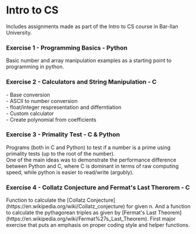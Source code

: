# Intro to CS
Includes assignments made as part of the Intro to CS course in Bar-Ilan University.
<h3> Exercise 1 - Programming Basics - Python</h3>
Basic number and array manipulation examples as a starting point to programming in python.
<h3> Exercise 2 - Calculators and String Manipulation - C</h3>
- Base conversion <br />
- ASCII to number conversion <br />
- float/integer respresentation and differntiation<br />
- Custom calculator<br />
- Create polynomial from coefficients<br />
<h3> Exercise 3 - Primality Test - C & Python</h3>
Programs (both in C and Python) to test if a number is a prime using primality tests (up to the root of the number).<br />
One of the main ideas was to demonstrate the performance difference between Python and C, where C is dominant in terms of raw computing speed, while python is easier to read/write (argubly).<br />
<h3> Exercise 4 - Collatz Conjecture and Fermat's Last Therorem - C </h3> 
Function to calculate the [Collatz Conjecture](https://en.wikipedia.org/wiki/Collatz_conjecture) for given n.  
And a function to calculate the pythagorean triples as given by [Fermat's Last Theorem](https://en.wikipedia.org/wiki/Fermat%27s_Last_Theorem).  
First major exercise that puts an emphasis on proper coding style and helper functions.

